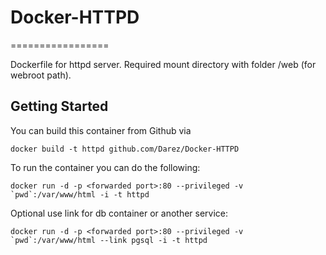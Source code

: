 # Docker-HTTPD
=================

Dockerfile for httpd server. Required mount directory with folder /web (for webroot path).

Getting Started
---------------

You can build this container from Github via

	docker build -t httpd github.com/Darez/Docker-HTTPD

To run the container you can do the following:

	docker run -d -p <forwarded port>:80 --privileged -v `pwd`:/var/www/html -i -t httpd

Optional use link for db container or another service:

	docker run -d -p <forwarded port>:80 --privileged -v `pwd`:/var/www/html --link pgsql -i -t httpd
